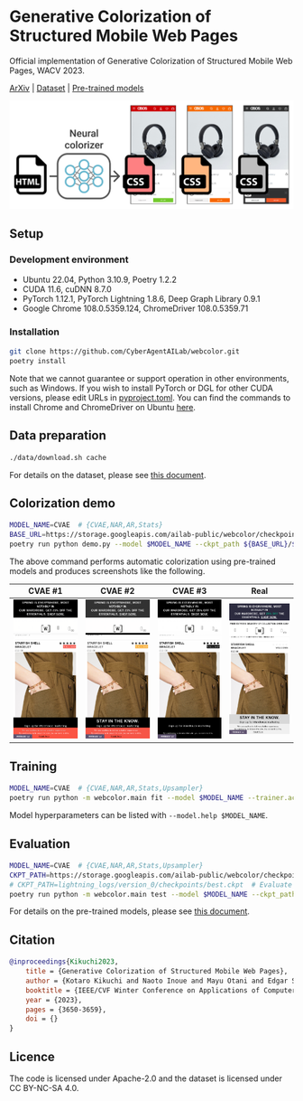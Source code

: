 # Generative Colorization of Structured Mobile Web Pages

Official implementation of Generative Colorization of Structured Mobile Web Pages, WACV 2023.

[ArXiv](https://arxiv.org/abs/2212.11541) | [Dataset](docs/dataset.md) | [Pre-trained models](docs/pretrained_models.md)

<p align="center">
  <img src="assets/concept_image.png" width="600px"></img>
</p>

## Setup

### Development environment

-   Ubuntu 22.04, Python 3.10.9, Poetry 1.2.2
-   CUDA 11.6, cuDNN 8.7.0
-   PyTorch 1.12.1, PyTorch Lightning 1.8.6, Deep Graph Library 0.9.1
-   Google Chrome 108.0.5359.124, ChromeDriver 108.0.5359.71

### Installation

```bash
git clone https://github.com/CyberAgentAILab/webcolor.git
poetry install
```

Note that we cannot guarantee or support operation in other environments, such
as Windows. If you wish to install PyTorch or DGL for other CUDA versions,
please edit URLs in [pyproject.toml](pyproject.toml). You can find the commands
to install Chrome and ChromeDriver on Ubuntu [here](docs/install_chrome.md).

## Data preparation

```bash
./data/download.sh cache
```

For details on the dataset, please see [this document](docs/dataset.md).

## Colorization demo

```bash
MODEL_NAME=CVAE  # {CVAE,NAR,AR,Stats}
BASE_URL=https://storage.googleapis.com/ailab-public/webcolor/checkpoints
poetry run python demo.py --model $MODEL_NAME --ckpt_path ${BASE_URL}/${MODEL_NAME}.ckpt --upsampler_path ${BASE_URL}/Upsampler.ckpt --target random --out_path output/screenshot.png --num_save 3 --save_gt
```

The above command performs automatic colorization using pre-trained models and
produces screenshots like the following.

|CVAE #1|CVAE #2|CVAE #3|Real|
|:---:|:---:|:---:|:---:|
|![](assets/test_GB_www.warehouse.co.uk_12679.png)|![](assets/test_GB_www.warehouse.co.uk_12679_0.png)|![](assets/test_GB_www.warehouse.co.uk_12679_1.png)|![](assets/test_GB_www.warehouse.co.uk_12679_gt.png)|

## Training

```bash
MODEL_NAME=CVAE  # {CVAE,NAR,AR,Stats,Upsampler}
poetry run python -m webcolor.main fit --model $MODEL_NAME --trainer.accelerator gpu --trainer.devices 1
```

Model hyperparameters can be listed with `--model.help $MODEL_NAME`.

## Evaluation

```bash
MODEL_NAME=CVAE  # {CVAE,NAR,AR,Stats,Upsampler}
CKPT_PATH=https://storage.googleapis.com/ailab-public/webcolor/checkpoints/${MODEL_NAME}.ckpt  # Evaluate the pre-trained model
# CKPT_PATH=lightning_logs/version_0/checkpoints/best.ckpt  # Evaluate your own trained model
poetry run python -m webcolor.main test --model $MODEL_NAME --ckpt_path $CKPT_PATH --trainer.default_root_dir /tmp --trainer.accelerator gpu --trainer.devices 1
```

For details on the pre-trained models, please see [this document](docs/pretrained_models.md).

## Citation

```bibtex
@inproceedings{Kikuchi2023,
    title = {Generative Colorization of Structured Mobile Web Pages},
    author = {Kotaro Kikuchi and Naoto Inoue and Mayu Otani and Edgar Simo-Serra and Kota Yamaguchi},
    booktitle = {IEEE/CVF Winter Conference on Applications of Computer Vision (WACV)},
    year = {2023},
    pages = {3650-3659},
    doi = {}
}
```

## Licence

The code is licensed under Apache-2.0 and the dataset is licensed under CC BY-NC-SA 4.0.
